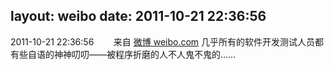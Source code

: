 layout: weibo
date: 2011-10-21 22:36:56
---
2011-10-21 22:36:56  &nbsp;&nbsp;&nbsp;&nbsp;&nbsp;&nbsp; 来自 <a href="http://weibo.com/" rel="nofollow">微博 weibo.com</a>
几乎所有的软件开发测试人员都有些自语的神神叨叨——被程序折磨的人不人鬼不鬼的…… ​​​
